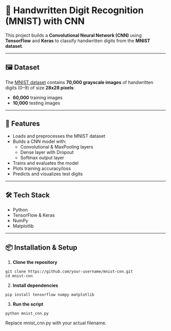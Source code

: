# 🧠 Handwritten Digit Recognition (MNIST) with CNN

This project builds a **Convolutional Neural Network (CNN)** using **TensorFlow** and **Keras** to classify handwritten digits from the **MNIST dataset**.

---

## 🖼 Dataset

The [MNIST dataset](http://yann.lecun.com/exdb/mnist/) contains **70,000 grayscale images** of handwritten digits (0–9) of size **28x28 pixels**:
- **60,000** training images
- **10,000** testing images

---

## 🚀 Features

- Loads and preprocesses the MNIST dataset
- Builds a CNN model with:
  - Convolutional & MaxPooling layers
  - Dense layer with Dropout
  - Softmax output layer
- Trains and evaluates the model
- Plots training accuracy/loss
- Predicts and visualizes test digits

---

## 🛠 Tech Stack

- Python
- TensorFlow & Keras
- NumPy
- Matplotlib

---

## 📦 Installation & Setup

1. **Clone the repository**
```
git clone https://github.com/your-username/mnist-cnn.git
cd mnist-cnn
```
2. **Install dependencies**
```
pip install tensorflow numpy matplotlib
```
3. **Run the script**
```
python mnist_cnn.py
```
Replace mnist_cnn.py with your actual filename.

